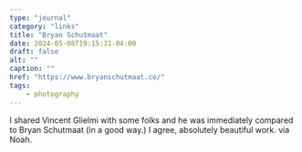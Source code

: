 ```yaml
---
type: "journal"
category: "links"
title: "Bryan Schutmaat"
date: 2024-05-08T19:15:31-04:00
draft: false
alt: ""
caption: ""
href: "https://www.bryanschutmaat.co/"
tags:
    - photography
---
```


I shared Vincent Glielmi with some folks and he was immediately compared to Bryan Schutmaat (in a good way.) I agree, absolutely beautiful work. via Noah.
